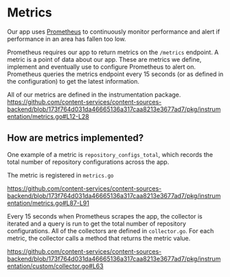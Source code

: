 # Metrics

Our app uses [Prometheus](https://prometheus.io/) to continuously monitor performance and alert if performance in an area has fallen too low.

Prometheus requires our app to return metrics on the `/metrics` endpoint. A metric is a point of data about our app. These are metrics we define, implement and eventually use to configure Prometheus to alert on. Prometheus queries the metrics endpoint every 15 seconds (or as defined in the configuration) to get the latest information.

All of our metrics are defined in the instrumentation package.
https://github.com/content-services/content-sources-backend/blob/173f764d031da46665136a317caa8213e3677ad7/pkg/instrumentation/metrics.go#L12-L28

## How are metrics implemented?

One example of a metric is `repository_configs_total`, which records the total number of repository configurations across the app.

The metric is registered in `metrics.go`

https://github.com/content-services/content-sources-backend/blob/173f764d031da46665136a317caa8213e3677ad7/pkg/instrumentation/metrics.go#L87-L91

Every 15 seconds when Prometheus scrapes the app, the collector is iterated and a query is run to get the total number of repository configurations. All of the collectors are defined in `collector.go`. For each metric, the collector calls a method that returns the metric value.

https://github.com/content-services/content-sources-backend/blob/173f764d031da46665136a317caa8213e3677ad7/pkg/instrumentation/custom/collector.go#L63